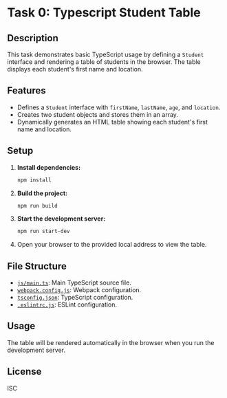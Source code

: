 # Task 0: Typescript Student Table

## Description

This task demonstrates basic TypeScript usage by defining a `Student` interface and rendering a table of students in the browser. The table displays each student's first name and location.

## Features

- Defines a `Student` interface with `firstName`, `lastName`, `age`, and `location`.
- Creates two student objects and stores them in an array.
- Dynamically generates an HTML table showing each student's first name and location.

## Setup

1. **Install dependencies:**

   ```sh
   npm install
   ```

2. **Build the project:**

   ```sh
   npm run build
   ```

3. **Start the development server:**

   ```sh
   npm run start-dev
   ```

4. Open your browser to the provided local address to view the table.

## File Structure

- [`js/main.ts`](js/main.ts): Main TypeScript source file.
- [`webpack.config.js`](webpack.config.js): Webpack configuration.
- [`tsconfig.json`](tsconfig.json): TypeScript configuration.
- [`.eslintrc.js`](.eslintrc.js): ESLint configuration.

## Usage

The table will be rendered automatically in the browser when you run the development server.

## License

ISC